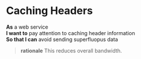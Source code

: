 Caching Headers
===============

**As**	a web service<br/>
**I want to**	pay attention to caching header information<br/>
**So that I can** avoid sending superfluopus data<br/>
		
> **rationale** This reduces overall bandwidth.